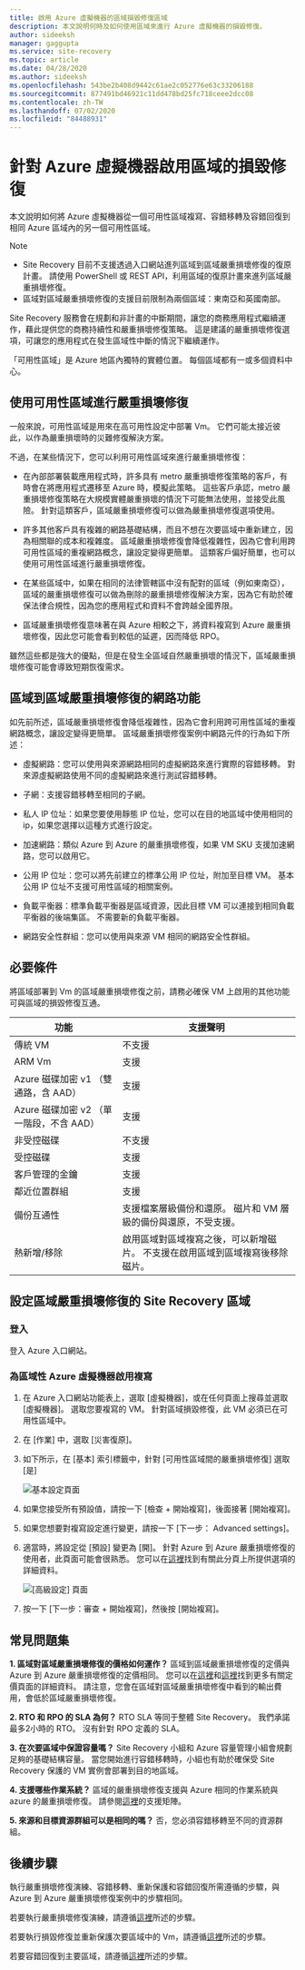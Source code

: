 ```yaml
---
title: 啟用 Azure 虛擬機器的區域損毀修復區域
description: 本文說明何時及如何使用區域來進行 Azure 虛擬機器的損毀修復。
author: sideeksh
manager: gaggupta
ms.service: site-recovery
ms.topic: article
ms.date: 04/28/2020
ms.author: sideeksh
ms.openlocfilehash: 543be2b408d9442c61ae2c052776e63c33206188
ms.sourcegitcommit: 877491bd46921c11dd478bd25fc718ceee2dcc08
ms.contentlocale: zh-TW
ms.lasthandoff: 07/02/2020
ms.locfileid: "84488931"
---
```

# <a name="enable-zone-to-zone-disaster-recovery-for-azure-virtual-machines"></a>針對 Azure 虛擬機器啟用區域的損毀修復

本文說明如何將 Azure 虛擬機器從一個可用性區域複寫、容錯移轉及容錯回復到相同 Azure 區域內的另一個可用性區域。

>[!NOTE]
>
>- Site Recovery 目前不支援透過入口網站進列區域到區域嚴重損壞修復的復原計畫。 請使用 PowerShell 或 REST API，利用區域的復原計畫來進列區域嚴重損壞修復。 
>- 區域對區域嚴重損壞修復的支援目前限制為兩個區域：東南亞和英國南部。  

Site Recovery 服務會在規劃和非計畫的中斷期間，讓您的商務應用程式繼續運作，藉此提供您的商務持續性和嚴重損壞修復策略。 這是建議的嚴重損壞修復選項，可讓您的應用程式在發生區域性中斷的情況下繼續運作。

「可用性區域」是 Azure 地區內獨特的實體位置。 每個區域都有一或多個資料中心。 

## <a name="using-availability-zones-for-disaster-recovery"></a>使用可用性區域進行嚴重損壞修復 

一般來說，可用性區域是用來在高可用性設定中部署 Vm。 它們可能太接近彼此，以作為嚴重損壞時的災難修復解決方案。

不過，在某些情況下，您可以利用可用性區域來進行嚴重損壞修復：

- 在內部部署裝載應用程式時，許多具有 metro 嚴重損壞修復策略的客戶，有時會在將應用程式遷移至 Azure 時，模擬此策略。 這些客戶承認，metro 嚴重損壞修復策略在大規模實體嚴重損壞的情況下可能無法使用，並接受此風險。 針對這類客戶，區域嚴重損壞修復可以做為嚴重損壞修復選項使用。

- 許多其他客戶具有複雜的網路基礎結構，而且不想在次要區域中重新建立，因為相關聯的成本和複雜度。 區域嚴重損壞修復會降低複雜性，因為它會利用跨可用性區域的重複網路概念，讓設定變得更簡單。 這類客戶偏好簡單，也可以使用可用性區域進行嚴重損壞修復。

- 在某些區域中，如果在相同的法律管轄區中沒有配對的區域（例如東南亞），區域的嚴重損壞修復可以做為刪除的嚴重損壞修復解決方案，因為它有助於確保法律合規性，因為您的應用程式和資料不會跨越全國界限。 

- 區域嚴重損壞修復意味著在與 Azure 相較之下，將資料複寫到 Azure 嚴重損壞修復，因此您可能會看到較低的延遲，因而降低 RPO。

雖然這些都是強大的優點，但是在發生全區域自然嚴重損壞的情況下，區域嚴重損壞修復可能會導致短期恢復需求。

## <a name="networking-for-zone-to-zone-disaster-recovery"></a>區域到區域嚴重損壞修復的網路功能

如先前所述，區域嚴重損壞修復會降低複雜性，因為它會利用跨可用性區域的重複網路概念，讓設定變得更簡單。 區域嚴重損壞修復案例中網路元件的行為如下所述： 

- 虛擬網路：您可以使用與來源網路相同的虛擬網路來進行實際的容錯移轉。 對來源虛擬網路使用不同的虛擬網路來進行測試容錯移轉。

- 子網：支援容錯移轉至相同的子網。

- 私人 IP 位址：如果您要使用靜態 IP 位址，您可以在目的地區域中使用相同的 ip，如果您選擇以這種方式進行設定。

- 加速網路：類似 Azure 到 Azure 的嚴重損壞修復，如果 VM SKU 支援加速網路，您可以啟用它。

- 公用 IP 位址：您可以將先前建立的標準公用 IP 位址，附加至目標 VM。 基本公用 IP 位址不支援可用性區域的相關案例。

- 負載平衡器：標準負載平衡器是區域資源，因此目標 VM 可以連接到相同負載平衡器的後端集區。 不需要新的負載平衡器。

- 網路安全性群組：您可以使用與來源 VM 相同的網路安全性群組。

## <a name="pre-requisites"></a>必要條件

將區域部署到 Vm 的區域嚴重損壞修復之前，請務必確保 VM 上啟用的其他功能可與區域的損毀修復互通。

|功能  | 支援聲明  |
|---------|---------|
|傳統 VM   |     不支援    |
|ARM Vm    |    支援    |
|Azure 磁碟加密 v1 （雙通路，含 AAD）     |     支援 |
|Azure 磁碟加密 v2 （單一階段，不含 AAD）    |    支援    |
|非受控磁碟    |    不支援    |
|受控磁碟    |    支援    |
|客戶管理的金鑰    |    支援    |
|鄰近位置群組    |    支援    |
|備份互通性    |    支援檔案層級備份和還原。 磁片和 VM 層級的備份與還原，不受支援。    |
|熱新增/移除    |    啟用區域對區域複寫之後，可以新增磁片。 不支援在啟用區域到區域複寫後移除磁片。    | 

## <a name="set-up-site-recovery-zone-to-zone-disaster-recovery"></a>設定區域嚴重損壞修復的 Site Recovery 區域

### <a name="log-in"></a>登入

登入 Azure 入口網站。

### <a name="enable-replication-for-the-zonal-azure-virtual-machine"></a>為區域性 Azure 虛擬機器啟用複寫

1. 在 Azure 入口網站功能表上，選取 [虛擬機器]，或在任何頁面上搜尋並選取 [虛擬機器]。 選取您要複寫的 VM。 針對區域損毀修復，此 VM 必須已在可用性區域中。

2. 在 [作業] 中，選取 [災害復原]。

3. 如下所示，在 [基本] 索引標籤中，針對 [可用性區域間的嚴重損壞修復] 選取 [是]

    ![基本設定頁面](./media/azure-to-azure-how-to-enable-zone-to-zone-disaster-recovery/zonal-disaster-recovery-basic-settings-blade.png)

4. 如果您接受所有預設值，請按一下 [檢查 + 開始複寫]，後面接著 [開始複寫]。

5. 如果您想要對複寫設定進行變更，請按一下 [下一步： Advanced settings]。

6. 適當時，將設定從 [預設] 變更為 [開]。 針對 Azure 到 Azure 嚴重損壞修復的使用者，此頁面可能會很熟悉。 您可以在[這裡](https://docs.microsoft.com/azure/site-recovery/azure-to-azure-tutorial-enable-replication)找到有關此分頁上所提供選項的詳細資料。

    ![[高級設定] 頁面](./media/azure-to-azure-how-to-enable-zone-to-zone-disaster-recovery/zonal-disaster-recovery-advanced-settings-blade.png)

7. 按一下 [下一步：審查 + 開始複寫]，然後按 [開始複寫]。

## <a name="faqs"></a>常見問題集

**1. 區域對區域嚴重損壞修復的價格如何運作？**
區域到區域嚴重損壞修復的定價與 Azure 到 Azure 嚴重損壞修復的定價相同。 您可以在[這裡](https://azure.microsoft.com/pricing/details/site-recovery/)和[這裡](https://azure.microsoft.com/blog/know-exactly-how-much-it-will-cost-for-enabling-dr-to-your-azure-vm/)找到更多有關定價頁面的詳細資料。 請注意，您會在區域對區域嚴重損壞修復中看到的輸出費用，會低於區域嚴重損壞修復。

**2. RTO 和 RPO 的 SLA 為何？**
RTO SLA 等同于整體 Site Recovery。 我們承諾最多2小時的 RTO。 沒有針對 RPO 定義的 SLA。

**3. 在次要區域中保證容量嗎？**
Site Recovery 小組和 Azure 容量管理小組會規劃足夠的基礎結構容量。 當您開始進行容錯移轉時，小組也有助於確保受 Site Recovery 保護的 VM 實例會部署到目的地區域。

**4. 支援哪些作業系統？**
區域的嚴重損壞修復支援與 Azure 相同的作業系統與 azure 的嚴重損壞修復。 請參閱[這裡](https://docs.microsoft.com/azure/site-recovery/azure-to-azure-support-matrix)的支援矩陣。

**5. 來源和目標資源群組可以是相同的嗎？**
否，您必須容錯移轉至不同的資源群組。

## <a name="next-steps"></a>後續步驟

執行嚴重損壞修復演練、容錯移轉、重新保護和容錯回復所需遵循的步驟，與 Azure 到 Azure 嚴重損壞修復案例中的步驟相同。

若要執行嚴重損壞修復演練，請遵循[這裡](https://docs.microsoft.com/azure/site-recovery/azure-to-azure-tutorial-dr-drill)所述的步驟。

若要執行損毀修復並重新保護次要區域中的 Vm，請遵循[這裡](https://docs.microsoft.com/azure/site-recovery/azure-to-azure-tutorial-failover-failback)所述的步驟。

若要容錯回復到主要區域，請遵循[這裡](https://docs.microsoft.com/azure/site-recovery/azure-to-azure-tutorial-failback)所述的步驟。
